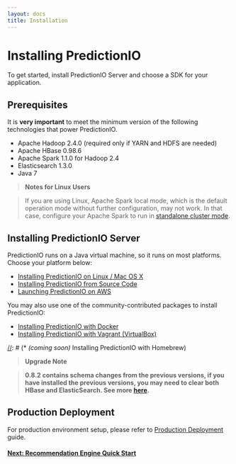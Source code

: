```yaml
---
layout: docs
title: Installation
---
```


# Installing PredictionIO

To get started, install PredictionIO Server and choose a SDK for your
application.

## Prerequisites

It is **very important** to meet the minimum version of the following
technologies that power PredictionIO.

* Apache Hadoop 2.4.0 (required only if YARN and HDFS are needed)
* Apache HBase 0.98.6
* Apache Spark 1.1.0 for Hadoop 2.4
* Elasticsearch 1.3.0
* Java 7

> **Notes for Linux Users**

> If you are using Linux, Apache Spark local mode, which is the default
operation mode without further configuration, may not work. In that case,
configure your Apache Spark to run in [standalone cluster
mode](http://spark.apache.org/docs/latest/spark-standalone.html).

## Installing PredictionIO Server

PredictionIO runs on a Java virtual machine, so it runs on most platforms.
Choose your platform below:

[//]: # (* Deploying PredictionIO on Amazon Web Services)
* [Installing PredictionIO on Linux / Mac OS X](install-linux.html)
* [Installing PredictionIO from Source Code](install-sourcecode.html)
* [Launching PredictionIO on AWS](launch-aws.html)

You may also use one of the community-contributed packages to install PredictionIO:

* [Installing PredictionIO with Docker](../projects.html#docker-installation-for-predictionio)
* [Installing PredictionIO with Vagrant (VirtualBox)](../projects.html#vagrant-installation-for-predictionio)

[//]: # (* *(coming soon)* Installing PredictionIO with Homebrew)

> **Upgrade Note**

> **0.8.2 contains schema changes from the previous versions, if you have installed the previous versions, you may need to clear both HBase and ElasticSearch. See more [here](../resources/schema-change.html).**


## Production Deployment

For production environment setup, please refer to [Production
Deployment]({{site.baseurl}}/production/deploy.html) guide.

#### [Next: Recommendation Engine Quick Start](../recommendation/quickstart.html)
